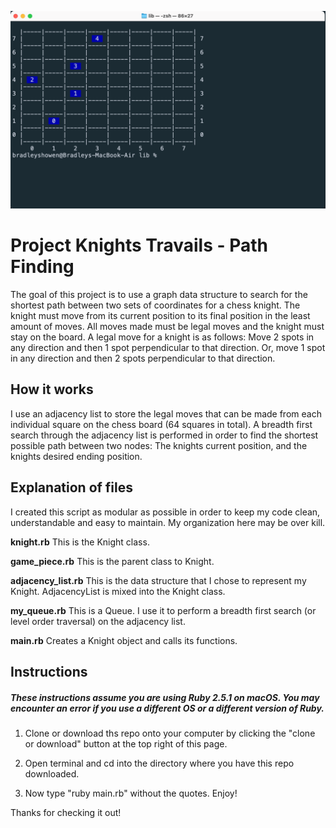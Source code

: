 ![screen shot](https://github.com/BShowen/Knights_travails/blob/master/screenshots/screenshot_1.png "screen shot")

# Project Knights Travails - Path Finding
The goal of this project is to use a graph data structure to search for the shortest path between two sets of coordinates for a chess knight. The knight must move from its current position to its final position in the least amount of moves. All moves made must be legal moves and the knight must stay on the board. A legal move for a knight is as follows: Move 2 spots in any direction and then 1 spot perpendicular to that direction. Or, move 1 spot in any direction and then 2 spots perpendicular to that direction. 

## How it works
I use an adjacency list to store the legal moves that can be made from each individual square on the chess board (64 squares in total). A breadth first search through the adjacency list is performed in order to find the shortest possible path between two nodes: The knights current position, and the knights desired ending position. 

## Explanation of files
I created this script as modular as possible in order to keep my code clean, understandable and easy to maintain. My organization here may be over kill. 

**knight.rb** This is the Knight class. 

**game_piece.rb** This is the parent class to Knight. 

**adjacency_list.rb** This is the data structure that I chose to represent my Knight. AdjacencyList is mixed into the Knight class. 

**my_queue.rb** This is a Queue. I use it to perform a breadth first search (or level order traversal) on the adjacency list. 

**main.rb** Creates a Knight object and calls its functions. 

## Instructions 
##### These instructions assume you are using Ruby 2.5.1 on macOS. You may encounter an error if you use a different OS or a different version of Ruby.
1) Clone or download ths repo onto your computer by clicking the "clone or download" button at the top right of this page.

2) Open terminal and cd into the directory where you have this repo downloaded.

3) Now type "ruby main.rb" without the quotes. Enjoy! 

Thanks for checking it out! 
